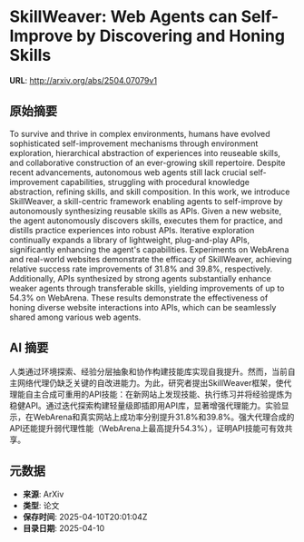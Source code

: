 # SkillWeaver: Web Agents can Self-Improve by Discovering and Honing Skills

**URL**: http://arxiv.org/abs/2504.07079v1

## 原始摘要

To survive and thrive in complex environments, humans have evolved
sophisticated self-improvement mechanisms through environment exploration,
hierarchical abstraction of experiences into reuseable skills, and
collaborative construction of an ever-growing skill repertoire. Despite recent
advancements, autonomous web agents still lack crucial self-improvement
capabilities, struggling with procedural knowledge abstraction, refining
skills, and skill composition. In this work, we introduce SkillWeaver, a
skill-centric framework enabling agents to self-improve by autonomously
synthesizing reusable skills as APIs. Given a new website, the agent
autonomously discovers skills, executes them for practice, and distills
practice experiences into robust APIs. Iterative exploration continually
expands a library of lightweight, plug-and-play APIs, significantly enhancing
the agent's capabilities. Experiments on WebArena and real-world websites
demonstrate the efficacy of SkillWeaver, achieving relative success rate
improvements of 31.8% and 39.8%, respectively. Additionally, APIs synthesized
by strong agents substantially enhance weaker agents through transferable
skills, yielding improvements of up to 54.3% on WebArena. These results
demonstrate the effectiveness of honing diverse website interactions into APIs,
which can be seamlessly shared among various web agents.


## AI 摘要

人类通过环境探索、经验分层抽象和协作构建技能库实现自我提升。然而，当前自主网络代理仍缺乏关键的自改进能力。为此，研究者提出SkillWeaver框架，使代理能自主合成可重用的API技能：在新网站上发现技能、执行练习并将经验提炼为稳健API。通过迭代探索构建轻量级即插即用API库，显著增强代理能力。实验显示，在WebArena和真实网站上成功率分别提升31.8%和39.8%。强大代理合成的API还能提升弱代理性能（WebArena上最高提升54.3%），证明API技能可有效共享。

## 元数据

- **来源**: ArXiv
- **类型**: 论文
- **保存时间**: 2025-04-10T20:01:04Z
- **目录日期**: 2025-04-10
